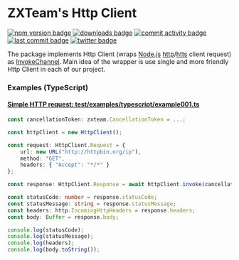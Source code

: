 # ZXTeam's Http Client
[![npm version badge](https://img.shields.io/npm/v/@zxteam/http-client.svg)](https://www.npmjs.com/package/@zxteam/http-client)
[![downloads badge](https://img.shields.io/npm/dm/@zxteam/http-client.svg)](https://www.npmjs.org/package/@zxteam/http-client)
[![commit activity badge](https://img.shields.io/github/commit-activity/m/zxteamorg/node.http-client)](https://github.com/zxteamorg/node.http-client/pulse)
[![last commit badge](https://img.shields.io/github/last-commit/zxteamorg/node.http-client)](https://github.com/zxteamorg/node.http-client/graphs/commit-activity)
[![twitter badge](https://img.shields.io/twitter/follow/zxteamorg?style=social&logo=twitter)](https://twitter.com/zxteamorg)

The package implements Http Client (wraps [Node.js](https://nodejs.org/) [http](https://nodejs.org/api/http.html)/[htts](https://nodejs.org/api/https.html) client request) as [InvokeChannel](https://github.com/zxteamorg/node.contract#invokechannel). Main idea of the wrapper is use single and more friendly Http Client in each of our project.

### Examples (TypeScript)
#### [Simple HTTP request: test/examples/typescript/example001.ts](test/examples/typescript/example001.ts)
```typescript
const cancellationToken: zxteam.CancellationToken = ...;

const httpClient = new HttpClient();

const request: HttpClient.Request = {
	url: new URL("http://httpbin.org/ip"),
	method: "GET",
	headers: { "Accept": "*/*" }
};

const response: HttpClient.Response = await httpClient.invoke(cancellationToken, request);

const statusCode: number = response.statusCode;
const statusMessage: string = response.statusMessage;
const headers: http.IncomingHttpHeaders = response.headers;
const body: Buffer = response.body;

console.log(statusCode);
console.log(statusMessage);
console.log(headers);
console.log(body.toString());
```
